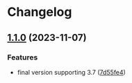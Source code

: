 # Changelog

## [1.1.0](https://github.com/corriander/vdd/compare/1.0.0...v1.1.0) (2023-11-07)


### Features

* final version supporting 3.7 ([7d55fe4](https://github.com/corriander/vdd/commit/7d55fe4cc95710fd0f07146fb8ba6249905b117d))
